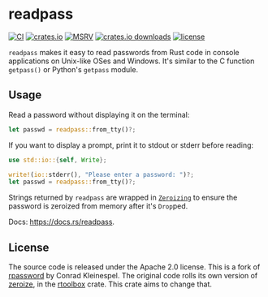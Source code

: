 # readpass

[![CI](https://img.shields.io/github/actions/workflow/status/acuteenvy/readpass/ci.yml?label=CI&logo=github&style=flat-square)](https://github.com/acuteenvy/readpass/actions/workflows/ci.yml)
[![crates.io](https://img.shields.io/crates/v/readpass?logo=rust&style=flat-square)](https://crates.io/crates/readpass)
[![MSRV](https://img.shields.io/crates/msrv/readpass?logo=rust&style=flat-square)](https://crates.io/crates/readpass)
[![crates.io downloads](https://img.shields.io/crates/d/readpass?logo=rust&style=flat-square)](https://crates.io/crates/readpass)
[![license](https://img.shields.io/github/license/acuteenvy/readpass?style=flat-square)](/LICENSE-APACHE)

`readpass` makes it easy to read passwords from Rust code in console applications on Unix-like OSes and Windows.
It's similar to the C function `getpass()` or Python's `getpass` module.

## Usage

Read a password without displaying it on the terminal:

```rust
let passwd = readpass::from_tty()?;
```

If you want to display a prompt, print it to stdout or stderr before reading:

```rust
use std::io::{self, Write};

write!(io::stderr(), "Please enter a password: ")?;
let passwd = readpass::from_tty()?;
```

Strings returned by `readpass` are wrapped in [`Zeroizing`](https://docs.rs/zeroize/latest/zeroize/struct.Zeroizing.html)
to ensure the password is zeroized from memory after it's `Drop`ped.

Docs: <https://docs.rs/readpass>.

## License

The source code is released under the Apache 2.0 license.
This is a fork of [rpassword](https://github.com/conradkleinespel/rpassword) by Conrad Kleinespel.
The original code rolls its own version of [zeroize](https://github.com/RustCrypto/utils/tree/master/zeroize),
in the [rtoolbox](https://docs.rs/rtoolbox/0.0.2/rtoolbox/safe_string/struct.SafeString.html) crate.
This crate aims to change that.
